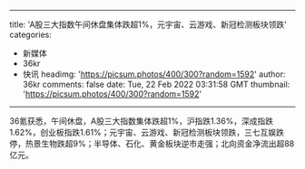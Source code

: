 
---
title: 'A股三大指数午间休盘集体跌超1%，元宇宙、云游戏、新冠检测板块领跌'
categories: 
 - 新媒体
 - 36kr
 - 快讯
headimg: 'https://picsum.photos/400/300?random=1592'
author: 36kr
comments: false
date: Tue, 22 Feb 2022 03:31:58 GMT
thumbnail: 'https://picsum.photos/400/300?random=1592'
---

<div>   
36氪获悉，午间休盘，A股三大指数集体跌超1%，沪指跌1.36%，深成指跌1.62%，创业板指跌1.61%；元宇宙、云游戏、新冠检测板块领跌，三七互娱跌停，热景生物跌超9%；半导体、石化、黄金板块逆市走强；北向资金净流出超88亿元。  
</div>
            